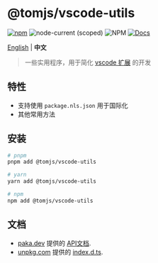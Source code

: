 # @tomjs/vscode-utils

[![npm](https://img.shields.io/npm/v/@tomjs/vscode-utils)](https://www.npmjs.com/package/@tomjs/vscode-utils) ![node-current (scoped)](https://img.shields.io/node/v/@tomjs/vscode-utils) ![NPM](https://img.shields.io/npm/l/@tomjs/vscode-utils) [![Docs](https://www.paka.dev/badges/v0/cute.svg)](https://www.paka.dev/npm/@tomjs/vscode-utils)

[English](./README.md) | **中文**

> 一些实用程序，用于简化 [vscode 扩展](https://marketplace.visualstudio.com/VSCode) 的开发

## 特性

- 支持使用 `package.nls.json` 用于国际化
- 其他常用方法

## 安装

```bash
# pnpm
pnpm add @tomjs/vscode-utils

# yarn
yarn add @tomjs/vscode-utils

# npm
npm add @tomjs/vscode-utils
```

## 文档

- [paka.dev](https://paka.dev) 提供的 [API文档](https://paka.dev/npm/@tomjs/vscode-utils).
- [unpkg.com](https://www.unpkg.com/) 提供的 [index.d.ts](https://www.unpkg.com/browse/@tomjs/vscode-utils/dist/index.d.ts).
